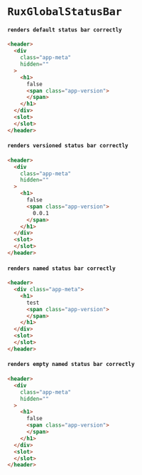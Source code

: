 # `RuxGlobalStatusBar`

#### `renders default status bar correctly`

```html
<header>
  <div
    class="app-meta"
    hidden=""
  >
    <h1>
      false
      <span class="app-version">
      </span>
    </h1>
  </div>
  <slot>
  </slot>
</header>
```

#### `renders versioned status bar correctly`

```html
<header>
  <div
    class="app-meta"
    hidden=""
  >
    <h1>
      false
      <span class="app-version">
        0.0.1
      </span>
    </h1>
  </div>
  <slot>
  </slot>
</header>
```

#### `renders named status bar correctly`

```html
<header>
  <div class="app-meta">
    <h1>
      test
      <span class="app-version">
      </span>
    </h1>
  </div>
  <slot>
  </slot>
</header>
```

#### `renders empty named status bar correctly`

```html
<header>
  <div
    class="app-meta"
    hidden=""
  >
    <h1>
      false
      <span class="app-version">
      </span>
    </h1>
  </div>
  <slot>
  </slot>
</header>

```

